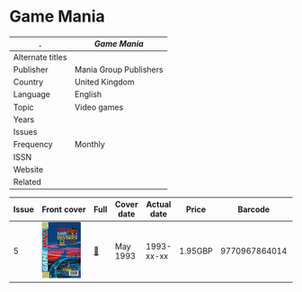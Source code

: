 # Game Mania

. | _Game Mania_
--- | ---
Alternate titles | 
Publisher | Mania Group Publishers
Country | United Kingdom
Language | English
Topic | Video games
Years | 
Issues | 
Frequency | Monthly
ISSN | 
Website | 
Related | 

Issue | Front&nbsp;cover | Full | Cover date | Actual date | Price | Barcode | Extras
----- | ---------------- | ---- | ---------- | ----------- | ----- | ------- | ------
5|![5](gamemania/05.png)|[🔗][5]|May 1993|1993-xx-xx|1.95GBP|9770967864014|

[5]: https://archive.org/details/game-mania-uk-05
